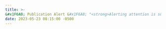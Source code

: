 ```yaml
---
title: >-
&#x1F6A8; Publication Alert &#x1F6A8; "<strong>Alerting attention is sufficient to induce a phase-dependent behavior that can be predicted by frontal EEG</strong>" has been aceepted for publication at <em>Frontiers in Behavioral Neuroscience</em>. <a href="https://doi.org/10.3389/fnbeh.2023.1176865" target="_blank"> Full Text <i class="fas fa-angle-double-right"></i></a>
date: 2023-05-23 08:15:00 -0500
---
```

